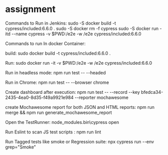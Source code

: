 # assignment

Commands to Run in Jenkins:
sudo -S docker build -t cypress/included:6.6.0 .
sudo -S docker rm -f cypress
sudo -S docker run -itd --name cypress -v $PWD:/e2e -w /e2e cypress/included:6.6.0

Commands to run In docker Container:

build:
sudo docker build -t cypress/included:6.6.0 .

Run:
sudo docker run -it -v $PWD:/e2e -w /e2e cypress/included:6.6.0


Run in headless mode:
npm run test -- --headed

Run in Chrome:
npm run test -- --browser chrome

Create dashboard after execution:
npm run test -- --record --key bfedca34-2435-4ea0-8d35-f49a9921e984 --reporter mochawesome

create Mochawesome report for both JSON and HTML reports:
npm run merge && npm run generate_mochawesome_report

Open the TestRunner:
node_modules\.bin\cypress open


Run Eslint to scan JS test scripts :
npm run lint

Run Tagged tests like smoke or Regression suite:
npx cypress run --env grep="Smoke"

